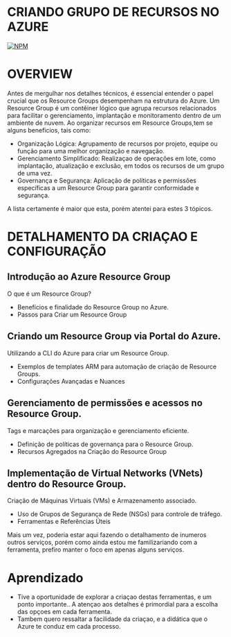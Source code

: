 # CRIANDO GRUPO DE RECURSOS NO AZURE
[![NPM](https://img.shields.io/npm/l/react)](https://github.com/Bongiorno14/Criando_RecourseGroup_Azure/blob/main/LICENSE) 

# OVERVIEW

Antes de mergulhar nos detalhes técnicos, é essencial entender o papel crucial que os Resource Groups desempenham na estrutura do Azure. Um Resource Group é um contêiner lógico que agrupa recursos relacionados para facilitar o gerenciamento, implantação e monitoramento dentro de um ambiente de nuvem. Ao organizar recursos em Resource Groups,tem se alguns beneficios, tais como:

- Organização Lógica: Agrupamento de recursos por projeto, equipe ou função para uma melhor organização e navegação.
- Gerenciamento Simplificado: Realizaçao de operações em lote, como implantação, atualização e exclusão, em todos os recursos de um grupo de uma vez.
- Governança e Segurança: Aplicação de políticas e permissões específicas a um Resource Group para garantir conformidade e segurança.

A lista certamente é maior que esta, porém atentei para estes 3 tópicos.

# DETALHAMENTO DA CRIAÇAO E CONFIGURAÇÃO

## Introdução ao Azure Resource Group
O que é um Resource Group?
- Benefícios e finalidade do Resource Group no Azure.
- Passos para Criar um Resource Group

## Criando um Resource Group via Portal do Azure.
Utilizando a CLI do Azure para criar um Resource Group.
- Exemplos de templates ARM para automação de criação de Resource Groups.
- Configurações Avançadas e Nuances

## Gerenciamento de permissões e acessos no Resource Group.
Tags e marcações para organização e gerenciamento eficiente.
- Definição de políticas de governança para o Resource Group.
- Recursos Agregados na Criação do Resource Group

## Implementação de Virtual Networks (VNets) dentro do Resource Group.
Criação de Máquinas Virtuais (VMs) e Armazenamento associado.
- Uso de Grupos de Segurança de Rede (NSGs) para controle de tráfego.
- Ferramentas e Referências Úteis

Mais um vez, poderia estar aqui fazendo o detalhamento de inumeros outros serviços, porém como ainda estou me familizariando com a ferramenta, prefiro manter o foco em apenas alguns serviços.

# Aprendizado

- Tive a oportunidade de explorar a criaçao destas ferramentas, e um ponto importante.. A atençao aos detalhes é primordial para a escolha das opçoes em cada ferramenta.
- Tambem quero ressaltar a facilidade da criaçao, e a didática que o Azure te conduz em cada processo.
